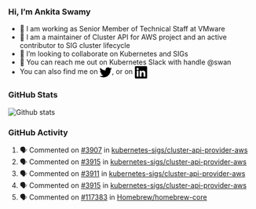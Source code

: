 ### Hi, I’m Ankita Swamy

- 💼 I am working as Senior Member of Technical Staff at VMware
- 👀 I am a maintainer of Cluster API for AWS project and an active contributor to SIG cluster lifecycle
- 💞️ I’m looking to collaborate on Kubernetes and SIGs
- 💬 You can reach me out on Kubernetes Slack with handle @swan
- You can also find me on <a href="https://twitter.com/SwamyAnkita" target="blank"><img align="center" src="https://raw.githubusercontent.com/Ankitasw/Ankitasw/master/svg/twitter.svg" alt="Ankitasw" height="25" width="25" color="#1DA1f2" /></a>, or on <a href="https://www.linkedin.com/in/Ankitaswamy/" target="blank"><img align="center" src="https://raw.githubusercontent.com/Ankitasw/Ankitasw/master/svg/linkedin.svg" alt="Ankitasw" height="25" width="25" /></a>

### GitHub Stats
![Github stats](https://github-readme-stats.vercel.app/api?username=Ankitasw&count_private=true&show_icons=true&theme=tokyonight)

### GitHub Activity 
<!--START_SECTION:activity-->
1. 🗣 Commented on [#3907](https://github.com/kubernetes-sigs/cluster-api-provider-aws/issues/3907) in [kubernetes-sigs/cluster-api-provider-aws](https://github.com/kubernetes-sigs/cluster-api-provider-aws)
2. 🗣 Commented on [#3915](https://github.com/kubernetes-sigs/cluster-api-provider-aws/issues/3915) in [kubernetes-sigs/cluster-api-provider-aws](https://github.com/kubernetes-sigs/cluster-api-provider-aws)
3. 🗣 Commented on [#3911](https://github.com/kubernetes-sigs/cluster-api-provider-aws/issues/3911) in [kubernetes-sigs/cluster-api-provider-aws](https://github.com/kubernetes-sigs/cluster-api-provider-aws)
4. 🗣 Commented on [#3915](https://github.com/kubernetes-sigs/cluster-api-provider-aws/issues/3915) in [kubernetes-sigs/cluster-api-provider-aws](https://github.com/kubernetes-sigs/cluster-api-provider-aws)
5. 🗣 Commented on [#117383](https://github.com/Homebrew/homebrew-core/issues/117383) in [Homebrew/homebrew-core](https://github.com/Homebrew/homebrew-core)
<!--END_SECTION:activity-->
